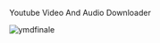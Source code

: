 Youtube Video And Audio Downloader

![ymdfinale](https://user-images.githubusercontent.com/73078814/169670954-9a7d858e-efbc-424c-9aff-2691f5552e06.png)

